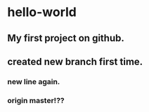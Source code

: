 # hello-world

## My first project on github.

## created new branch first time.

### new line again.

### origin master!??
